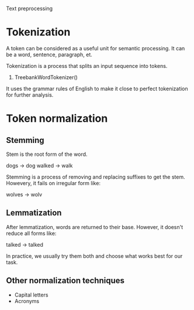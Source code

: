 Text preprocessing

# Tokenization

A token can be considered as a useful unit for semantic processing. It can be a word, sentence, paragraph, et.

Tokenization is a process that splits an input sequence into tokens.

1. TreebankWordTokenizer()

It uses the grammar rules of English to make it close to perfect tokenization for further analysis.

# Token normalization

## Stemming

Stem is the root form of the word. 

dogs -> dog
walked -> walk

Stemming is a process of removing and replacing suffixes to get the stem.
Howevery, it fails on irregular form like:

wolves -> wolv

## Lemmatization

After lemmatization, words are returned to their base.
However, it doesn't reduce all forms like:

talked -> talked 

In practice, we usually try them both and choose what works best for our task.

## Other normalization techniques

* Capital letters
* Acronyms

